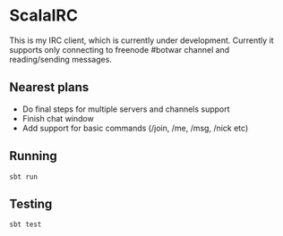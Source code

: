 # ScalaIRC
This is my IRC client, which is currently under development.
Currently it supports only connecting to freenode #botwar channel and reading/sending messages.

## Nearest plans
* Do final steps for multiple servers and channels support
* Finish chat window
* Add support for basic commands (/join, /me, /msg, /nick etc)

## Running
```
sbt run
```

## Testing
```
sbt test
```
